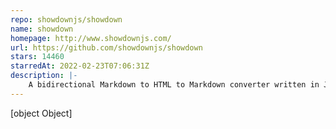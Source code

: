```yaml
---
repo: showdownjs/showdown
name: showdown
homepage: http://www.showdownjs.com/
url: https://github.com/showdownjs/showdown
stars: 14460
starredAt: 2022-02-23T07:06:31Z
description: |-
    A bidirectional Markdown to HTML to Markdown converter written in Javascript
---
```


[object Object]
